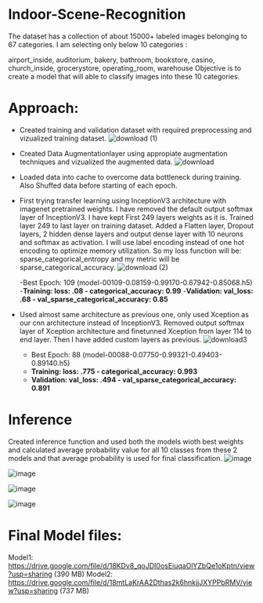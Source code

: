 # Indoor-Scene-Recognition
The dataset has a collection of about 15000+ labeled images belonging to 67 categories. I am selecting only below 10 categories :

airport_inside, auditorium, bakery, bathroom, bookstore, casino, church_inside, grocerystore, operating_room, warehouse  Objective is to create a model that will able to classify images into these 10 categories.

# Approach:
- Created training and validation dataset with required preprocessing and vizualized training dataset.
![download (1)](https://user-images.githubusercontent.com/77941537/150504708-3871e63f-9471-4524-8542-b8c7e84551fe.png)

- Created Data Augmentationlayer using appropiate augmentation techniques and vizualized the augmented data.
![download](https://user-images.githubusercontent.com/77941537/150504696-4805eccf-ab48-42c5-a84f-83369afa7d41.png)


- Loaded data into cache to overcome data bottleneck during training. Also Shuffed data before starting of each epoch.

- First trying transfer learning using InceptionV3 architecture with imagenet pretrained weights. I have removed the default output softmax layer of InceptionV3. I have kept First 249 layers weights as it is. Trained layer 249 to last layer on training dataset. Added a Flatten layer, Dropout layers, 2 hidden dense layers and output dense layer with 10 neurons and softmax as activation.
I will use label encoding instead of one hot encoding to optimize memory utilization. So my loss function will be: sparse_categorical_entropy and my metric will be sparse_categorical_accuracy.
![download (2)](https://user-images.githubusercontent.com/77941537/150504661-7782fea2-85a6-45af-b749-7df6fbf98ecf.png)

  -Best Epoch: 109 (model-00109-0.08159-0.99170-0.67942-0.85068.h5)
  -**Training: loss: .08 - categorical_accuracy: 0.99**
  -**Validation: val_loss: .68 - val_sparse_categorical_accuracy: 0.85**


- Used almost same architecture as previous one, only used Xception as our cnn architecture instead of InceptionV3. Removed output softmax layer of Xception architecture and finetunned Xception from layer 114 to end layer. Then I have added custom layers as previous.
![download3](https://user-images.githubusercontent.com/77941537/150505012-13c48a5f-2e79-4914-b623-84a7976f7606.png)


  - Best Epoch: 88 (model-00088-0.07750-0.99321-0.49403-0.89140.h5)
  - **Training: loss: .775 - categorical_accuracy: 0.993**
  - **Validation: val_loss: .494 - val_sparse_categorical_accuracy: 0.891**


# Inference
Created inference function and used both the models wioth best weights and calculated average probability value for all 10 classes from these 2 models and that average probability is used for final classification.
![image](https://user-images.githubusercontent.com/77941537/150505450-9fd7fa38-345b-4b8f-872c-3c88f920c9e5.png)


![image](https://user-images.githubusercontent.com/77941537/150505484-fc3f1e49-4808-4605-bfdb-2d489ca30306.png)


![image](https://user-images.githubusercontent.com/77941537/150505530-853cbc41-c91e-48cd-a2c3-f38da37fd892.png)

![image](https://user-images.githubusercontent.com/77941537/150505558-16c21d13-721f-40fd-93d5-2dd426a3b9bf.png)

# Final Model files:

Model1: https://drive.google.com/file/d/18KDv8_qoJDI0osEiuqaOlYZbQe1oKptn/view?usp=sharing   (390 MB)
Model2: https://drive.google.com/file/d/18mtLaKrAA2Dthas2k6hnkjjJXYPPbRMV/view?usp=sharing  (737 MB)


